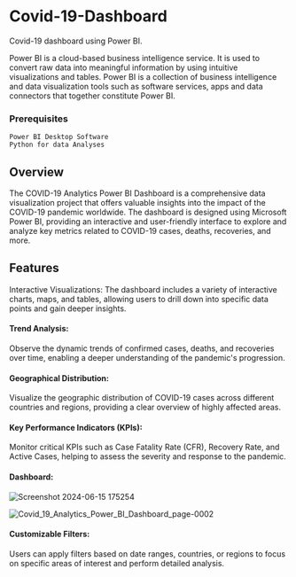 # Covid-19-Dashboard

Covid-19 dashboard using Power BI.

Power BI is a cloud-based business intelligence service. It is used to convert raw data into meaningful information by using intuitive visualizations and tables. Power BI is a collection of business intelligence and data visualization tools such as software services, apps and data connectors that together constitute Power BI.

### Prerequisites

```
Power BI Desktop Software
Python for data Analyses
```
## Overview
The COVID-19 Analytics Power BI Dashboard is a comprehensive data visualization project that offers valuable insights into the impact of the COVID-19 pandemic worldwide. The dashboard is designed using Microsoft Power BI, providing an interactive and user-friendly interface to explore and analyze key metrics related to COVID-19 cases, deaths, recoveries, and more.

## Features
Interactive Visualizations: The dashboard includes a variety of interactive charts, maps, and tables, allowing users to drill down into specific data points and gain deeper insights.

#### Trend Analysis: 
Observe the dynamic trends of confirmed cases, deaths, and recoveries over time, enabling a deeper understanding of the pandemic's progression.

#### Geographical Distribution: 
Visualize the geographic distribution of COVID-19 cases across different countries and regions, providing a clear overview of highly affected areas.

#### Key Performance Indicators (KPIs): 
Monitor critical KPIs such as Case Fatality Rate (CFR), Recovery Rate, and Active Cases, helping to assess the severity and response to the pandemic.

#### Dashboard:
![Screenshot 2024-06-15 175254](https://github.com/mohammedsuhailmk/Covid-19-Dashboard-/assets/170872801/f8db9b5e-bf30-49cf-9642-d740e424ae60)

![Covid_19_Analytics_Power_BI_Dashboard_page-0002](https://github.com/lijesh010/Covid-19_Global_Analytics_Power_BI_Project/assets/131745794/af9cb5b3-bba1-4ceb-b330-73c72d272a47)



#### Customizable Filters: 
Users can apply filters based on date ranges, countries, or regions to focus on specific areas of interest and perform detailed analysis.


